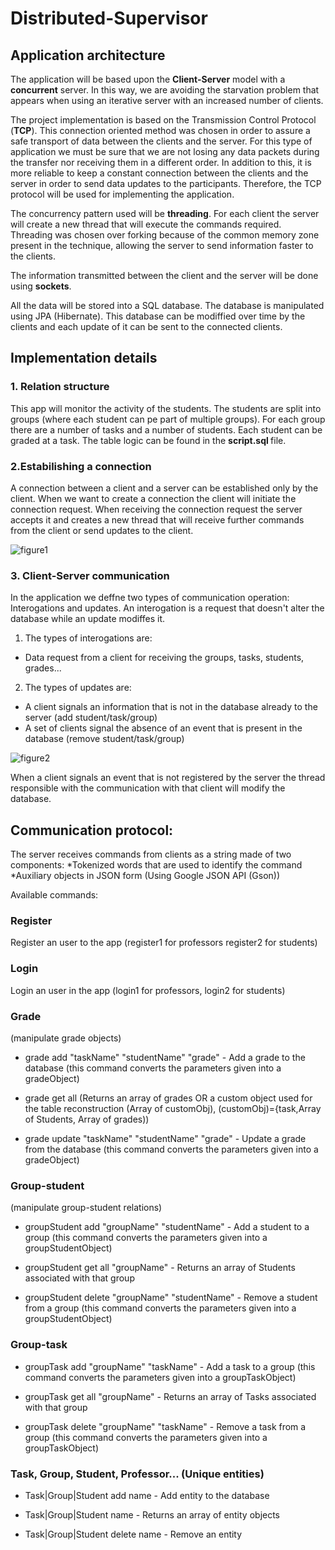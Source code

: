 # Distributed-Supervisor

## Application architecture
The application will be based upon the <b>Client-Server</b> model
with a <b>concurrent</b> server. In this way, we are avoiding the starvation problem that appears when using an iterative server with an
increased number of clients.

The project implementation is based on the Transmission Control
Protocol (<b>TCP</b>). This connection oriented method was chosen in
order to assure a safe transport of data between the clients and the
server. For this type of application we must be sure that we are not
losing any data packets during the transfer nor receiving them in
a different order. In addition to this, it is more reliable to keep a
constant connection between the clients and the server in order to
send data updates to the participants. Therefore, the TCP protocol
will be used for implementing the application.

The concurrency pattern used will be <b>threading</b>. For each client
the server will create a new thread that will execute the commands
required. Threading was chosen over forking because of the common
memory zone present in the technique, allowing the server to send
information faster to the clients.

The information transmitted between the client and the server
will be done using <b>sockets</b>.  

All the data will be stored into a SQL database. The database is manipulated using JPA (Hibernate).
This database can be modiffied over time by the clients and each update
of it can be sent to the connected clients.

## Implementation details
### 1. Relation structure
This app will monitor the activity of the students.
The students are split into groups (where each student can pe part of multiple groups). 
For each group there are a number of tasks and a number of students.
Each student can be graded at a task. 
The table logic can be found in the <b> script.sql </b> file.

### 2.Estabilishing a connection
A connection between a client and a server can be established
only by the client. When we want to create a connection the client
will initiate the connection request. When receiving the connection
request the server accepts it and creates a new thread that will receive further commands from the client or send updates to the client.
 
![figure1](https://user-images.githubusercontent.com/58529493/119331788-71790080-bc90-11eb-989f-fd6bde466e9b.png)

 
 ### 3. Client-Server communication
 In the application we deffne two types of communication operation: Interogations and updates. An interogation is a request that
doesn't alter the database while an update modiffes it.
1. The types of interogations are:
* Data request from a client for receiving the groups, tasks, students, grades...
2. The types of updates are:
* A client signals an information that is not in the database already
to the server (add student/task/group)
* A set of clients signal the absence of an event that is present in
the database (remove student/task/group)

![figure2](https://user-images.githubusercontent.com/58529493/119331897-8c4b7500-bc90-11eb-8cdd-2640ce73077b.png)

When a client signals an event that is not registered by the server
the thread responsible with the communication with that client will
modify the database.

## Communication protocol:
The server receives commands from clients as a string made of two components: 
*Tokenized words that are used to identify the command
*Auxiliary objects in JSON form (Using Google JSON API (Gson))

Available commands:
### Register
Register an user to the app (register1 for professors register2 for students)

### Login
Login an user in the app (login1 for professors, login2 for students)

### Grade 
(manipulate grade objects)

* grade add "taskName" "studentName" "grade" - Add a grade to the database (this command converts the parameters given into a gradeObject)

* grade get all (Returns an array of grades OR a custom object used for the table reconstruction (Array of customObj), (customObj)={task,Array of Students, Array of grades))

* grade update "taskName" "studentName" "grade" - Update a grade from the database (this command converts the parameters given into a gradeObject)

### Group-student
(manipulate group-student relations)

* groupStudent add "groupName" "studentName" -  Add a student to a group (this command converts the parameters given into a groupStudentObject)

* groupStudent get all "groupName" - Returns an array of Students associated with that group

* groupStudent delete "groupName" "studentName"  -  Remove a student from a group (this command converts the parameters given into a groupStudentObject)

### Group-task
* groupTask add "groupName" "taskName" -  Add a task to a group (this command converts the parameters given into a groupTaskObject)

* groupTask get all "groupName" - Returns an array of Tasks associated with that group

* groupTask delete "groupName" "taskName"  -  Remove a task from a group (this command converts the parameters given into a groupTaskObject)

### Task, Group, Student, Professor... (Unique entities)
* Task|Group|Student add name -  Add entity to the database 

* Task|Group|Student name - Returns an array of entity objects

* Task|Group|Student delete name  -  Remove an entity

